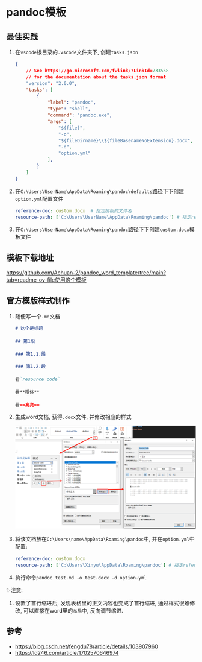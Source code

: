 # pandoc模板


## 最佳实践

1. 在`vscode`根目录的`.vscode`文件夹下, 创建`tasks.json`
    ```json
    {
        // See https://go.microsoft.com/fwlink/?LinkId=733558
        // for the documentation about the tasks.json format
        "version": "2.0.0",
        "tasks": [
            {
                "label": "pandoc",
                "type": "shell",
                "command": "pandoc.exe",
                "args": [
                    "${file}",
                    "-o",
                    "${fileDirname}\\${fileBasenameNoExtension}.docx",
                    "-d",
                    "option.yml"
                ],
            }
        ]
    }
    ```

1. 在`C:\Users\UserName\AppData\Roaming\pandoc\defaults`路径下下创建`option.yml`配置文件

    ```yml
    reference-doc: custom.docx  # 指定模板的文件名
    resource-path: ['C:\Users\UserName\AppData\Roaming\pandoc'] # 指定reference-doc(模板文件)的路径
    ```

1. 在`C:\Users\UserName\AppData\Roaming\pandoc`路径下下创建`custom.docx`模板文件


## 模板下载地址

https://github.com/Achuan-2/pandoc_word_template/tree/main?tab=readme-ov-file使用这个模板


## 官方模版样式制作

1. 随便写一个`.md`文档

    ```markdown
    # 这个是标题

    ## 第1段

    ### 第1.1.段

    ### 第1.2.段

    看`resource code`

    看**粗体**

    看==高亮==
    ```


2. 生成word文档, 获得`.docx`文件, 并修改相应的样式

    ![word](./word/word样式修改.png)

3. 将该文档放在`C:\Users\name\AppData\Roaming\pandoc`中, 并在`option.yml`中配置:
    ```yml
    reference-doc: custom.docx
    resource-path: ['C:\Users\Xinyu\AppData\Roaming\pandoc'] # 指定reference-doc(模板文件)的路径
    ```

4. 执行命令`pandoc test.md -o test.docx -d option.yml`



✨注意:
1. 设置了首行缩进后, 发现表格里的正文内容也变成了首行缩进, 通过样式很难修改, 可以直接在word里的`布局`中, 反向调节缩进.







## 参考
- https://blog.csdn.net/fengdu78/article/details/103907960
- https://ld246.com/article/1702570646974